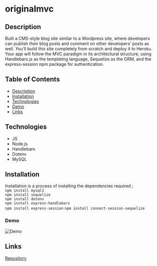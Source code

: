 # originalmvc


## Description 

 Built a CMS-style blog site similar to a Wordpress site, where developers can publish their blog posts and comment on other developers’ posts as well. You’ll build this site completely from scratch and deploy it to Heroku. Your app will follow the MVC paradigm in its architectural structure, using Handlebars.js as the templating language, Sequelize as the ORM, and the express-session npm package for authentication.

## Table of Contents 

* [Description](#description)
* [Installation](#installation)
* [Technologies](#technologies)
* [Demo](#demo)
* [Links](#links)

## Technologies
* JS
* Node.js
* Handlebars
* Dotenv
* MySQL


## Installation

Installation is a process of installing the dependencies required ;  
`npm install mysql2`   
`npm install sequelize`   
`npm install dotenv`  
`npm install express-handlebars`     
`npm install express-session` 
`npm install connect-session-sequelize`



### Demo     

![Demo](https://user-images.githubusercontent.com/77419537/125150002-768ff300-e10a-11eb-900e-5105205386b8.gif)



## Links
[Repository](https://github.com/princessmoss/originalmvc)




